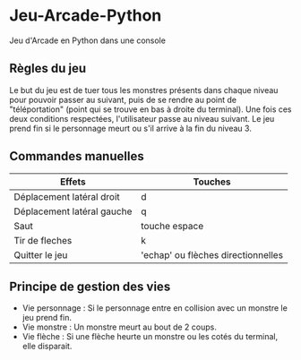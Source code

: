 # Jeu-Arcade-Python
Jeu d'Arcade en Python dans une console

## Règles du jeu
Le but du jeu est de tuer tous les monstres présents dans chaque niveau pour
pouvoir passer au suivant, puis de se rendre au point de "téléportation"
(point qui se trouve en bas à droite du terminal).
Une fois ces deux conditions respectées, l'utilisateur passe au niveau suivant.
Le jeu prend fin si le personnage meurt ou s'il arrive à la fin du niveau 3.

## Commandes manuelles
Effets | Touches
------------ | -------------
Déplacement latéral droit | d
Déplacement latéral gauche | q
Saut | touche espace
Tir de fleches | k
Quitter le jeu | 'echap' ou flèches directionnelles

## Principe de gestion des vies
* Vie personnage : Si le personnage entre en collision avec un monstre le jeu
prend fin.
* Vie monstre : Un monstre meurt au bout de 2 coups.
* Vie flèche : Si une flèche heurte un monstre ou les cotés du terminal, elle
disparait.

